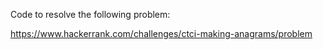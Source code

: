 Code to resolve the following problem:

https://www.hackerrank.com/challenges/ctci-making-anagrams/problem